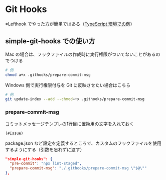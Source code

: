 # Git Hooks
※Lefthook でやった方が簡単ではある（[TypeScript 環境での例](https://github.com/h-yoshikawa44/dotfiles/blob/main/TypeScript/README.md#pre-commit-%E8%A8%AD%E5%AE%9A)）

## simple-git-hooks での使い方
Mac の場合は、フックファイルの作成時に実行権限がついてないことがあるのでつける
```bash
# 例
chmod a+x .githooks/prepare-commit-msg
```

Windows 側で実行権限付与を Git に反映させたい場合はこちら
```bash
# 例
git update-index --add --chmod=+x .githooks/prepare-commit-msg
```

### prepare-commit-msg
コミットメッセージテンプレの1行目に置換用の文字を入れておく
```
(#Issue)
```

package.json など設定を定義するところで、カスタムのフックファイルを使用するようにする（引数を忘れずに渡す）
```json
"simple-git-hooks": {
  "pre-commit": "npx lint-staged",
  "prepare-commit-msg": "./.githooks/prepare-commit-msg \"$@\""
},
```
